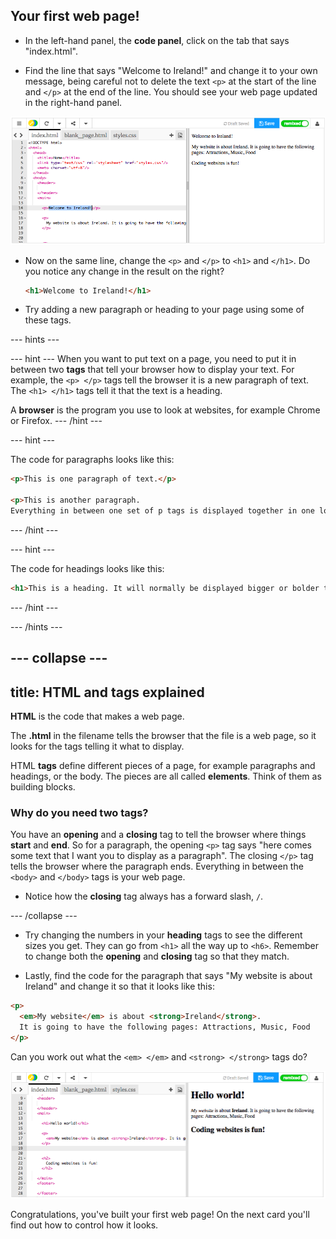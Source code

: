 ## Your first web page!

- In the left-hand panel, the **code panel**, click on the tab that says "index.html".

- Find the line that says "Welcome to Ireland!" and change it to your own message, being careful not to delete the text `<p>` at the start of the line and `</p>` at the end of the line. You should see your web page updated in the right-hand panel. 

![HTML paragraph example](images/egFirstHtmlCode.png)

- Now on the same line, change the `<p>` and `</p>` to `<h1>` and `</h1>`. Do you notice any change in the result on the right?
  ```html
  <h1>Welcome to Ireland!</h1>
  ```

- Try adding a new paragraph or heading to your page using some of these tags.

--- hints ---

--- hint ---
When you want to put text on a page, you need to put it in between two **tags** that tell your browser how to display your text. For example, the `<p> </p>` tags tell the browser it is a new paragraph of text. The `<h1> </h1>` tags tell it that the text is a heading.

A **browser** is the program you use to look at websites, for example Chrome or Firefox.
--- /hint ---

--- hint ---

The code for paragraphs looks like this:

```html
<p>This is one paragraph of text.</p>

<p>This is another paragraph.
Everything in between one set of p tags is displayed together in one long line.</p>
```

--- /hint ---


--- hint ---

The code for headings looks like this:
```html
<h1>This is a heading. It will normally be displayed bigger or bolder than the paragraphs.</h1>
```

--- /hint ---

--- /hints ---

--- collapse ---
---
title: HTML and tags explained
---
**HTML** is the code that makes a web page.

The **.html** in the filename tells the browser that the file is a web page, so it looks for the tags telling it what to display. 

HTML **tags** define different pieces of a page, for example paragraphs and headings, or the body. The pieces are all called **elements**. Think of them as building blocks.

### Why do you need two tags? 
You have an **opening** and a **closing** tag to tell the browser where things **start** and **end**. 
So for a paragraph, the opening `<p>` tag says "here comes some text that I want you to display as a paragraph". The closing `</p>` tag tells the browser where the paragraph ends. 
Everything in between the `<body>` and `</body>` tags is your web page. 
- Notice how the **closing** tag always has a forward slash, `/`.
  
--- /collapse ---

- Try changing the numbers in your **heading** tags to see the different sizes you get. They can go from `<h1>` all the way up to `<h6>`. Remember to change both the **opening** and **closing** tag so that they match.


- Lastly, find the code for the paragraph that says "My website is about Ireland" and change it so that it looks like this:
```html
<p>
  <em>My website</em> is about <strong>Ireland</strong>. 
  It is going to have the following pages: Attractions, Music, Food
</p>
```
  Can you work out what the `<em> </em>` and `<strong> </strong>` tags do?

![Example of HTML tags](images/egFirstTags.png)

Congratulations, you've built your first web page! On the next card you'll find out how to control how it looks.






